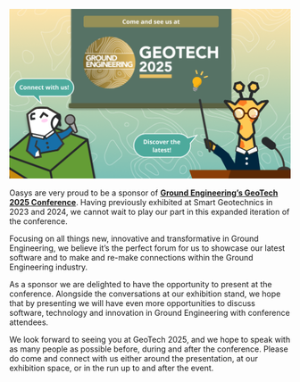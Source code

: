 ![Graphic showing Giraphe character and Gofer character with a GE GeoTech 2025 poster, inviting to join them](https://raw.githubusercontent.com/arup-group/giraphe-news/efcd826d38532fe84bd805d73c76d99299c4f336/news/2025-geotech/topImage.png?raw=true)

Oasys are very proud to be a sponsor of [**Ground Engineering’s GeoTech 2025 Conference**](https://geotech.geplus.co.uk/2025/en/page/home). Having previously exhibited at Smart Geotechnics in 2023 and 2024, we cannot wait to play our part in this expanded iteration of the conference. 

Focusing on all things new, innovative and transformative in Ground Engineering, we believe it’s the perfect forum for us to showcase our latest software and to make and re-make connections within the Ground Engineering industry.

As a sponsor we are delighted to have the opportunity to present at the conference. Alongside the conversations at our exhibition stand, we hope that by presenting we will have even more opportunities to discuss software, technology and innovation in Ground Engineering with conference attendees.

We look forward to seeing you at GeoTech 2025, and we hope to speak with as many people as possible before, during and after the conference. Please do come and connect with us either around the presentation, at our exhibition space, or in the run up to and after the event.
